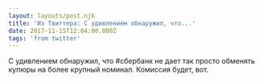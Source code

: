 ```yaml
---
layout: layouts/post.njk
title: 'Из Твиттера: С удивлением обнаружил, что...'
date: 2017-11-15T12:04:00.000Z
tags: 'from twitter'
---
```



С удивлением обнаружил, что #сбербанк не дает так просто обменять купюры на более крупный номинал. Комиссия будет, вот.
